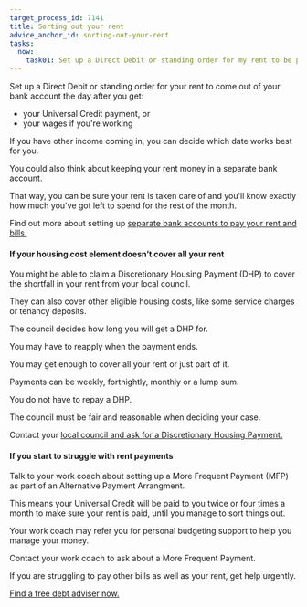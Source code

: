 ```yaml
---
target_process_id: 7141
title: Sorting out your rent
advice_anchor_id: sorting-out-your-rent
tasks:
  now:
    task01: Set up a Direct Debit or standing order for my rent to be paid on the right day
---
```

Set up a Direct Debit or standing order for your rent to come out of your bank account the day after you get:
* your Universal Credit payment, or
* your wages if you're working

If you have other income coming in, you can decide which date works best for you.

You could also think about keeping your rent money in a separate bank account.

That way, you can be sure your rent is taken care of and you'll know exactly how much you've got left to spend for the rest of the month.

Find out more about setting up [separate bank accounts to pay your rent and bills.](/pages/setting-up-multiple-bank-accounts)

#### If your housing cost element doesn’t cover all your rent

You might be able to claim a Discretionary Housing Payment (DHP) to cover the shortfall in your rent from your local council.

They can also cover other eligible housing costs, like some service charges or tenancy deposits.

The council decides how long you will get a DHP for.

You may have to reapply when the payment ends.

You may get enough to cover all your rent or just part of it.

Payments can be weekly, fortnightly, monthly or a lump sum.

You do not have to repay a DHP.

The council must be fair and reasonable when deciding your case.

Contact your [local council and ask for a Discretionary Housing Payment.](https://www.gov.uk/find-your-local-council)

#### If you start to struggle with rent payments

Talk to your work coach about setting up a More Frequent Payment (MFP) as part of an Alternative Payment Arrangment.

This means your Universal Credit will be paid to you twice or four times a month to make sure your rent is paid, until you manage to sort things out.

Your work coach may refer you for personal budgeting support to help you manage your money.

Contact your work coach to ask about a More Frequent Payment.

If you are struggling to pay other bills as well as your rent, get help urgently.

[Find a free debt adviser now.](https://www.moneyadviceservice.org.uk/en/tools/debt-advice-locator)
